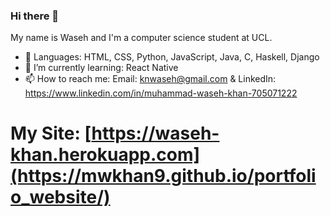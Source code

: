 ### Hi there 👋

<!--
**mwkhan9/mwkhan9** is a ✨ _special_ ✨ repository because its `README.md` (this file) appears on your GitHub profile.

Here are some ideas to get you started:

- 🔭 I’m currently working on ...
- 🌱 I’m currently learning ...
- 👯 I’m looking to collaborate on ...
- 🤔 I’m looking for help with ...
- 💬 Ask me about ...
- 📫 How to reach me: ...
- 😄 Pronouns: ...
- ⚡ Fun fact: ...
-->

My name is Waseh and I'm a computer science student at UCL.

- 🔭 Languages: HTML, CSS, Python, JavaScript, Java, C, Haskell, Django
- 🌱 I’m currently learning: React Native
- 📫 How to reach me: Email: knwaseh@gmail.com & LinkedIn: https://www.linkedin.com/in/muhammad-waseh-khan-705071222

# My Site: [https://waseh-khan.herokuapp.com](https://mwkhan9.github.io/portfolio_website/)
